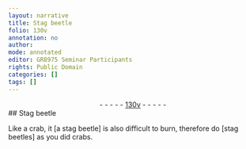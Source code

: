 ```yaml
---
layout: narrative
title: Stag beetle
folio: 130v
annotation: no
author:
mode: annotated
editor: GR8975 Seminar Participants
rights: Public Domain
categories: []
tags: []
---
```


 <div class="folio" align="center">- - - - - <a href="http://gallica.bnf.fr/ark:/12148/btv1b10500001g/f266.item.r=.zoom" target="_blank">130v</a> - - - - - </div> 
## Stag beetle 

 
 Like a crab, it [a stag beetle] is also difficult to burn, therefore do [stag beetles] as you did crabs. 
 
